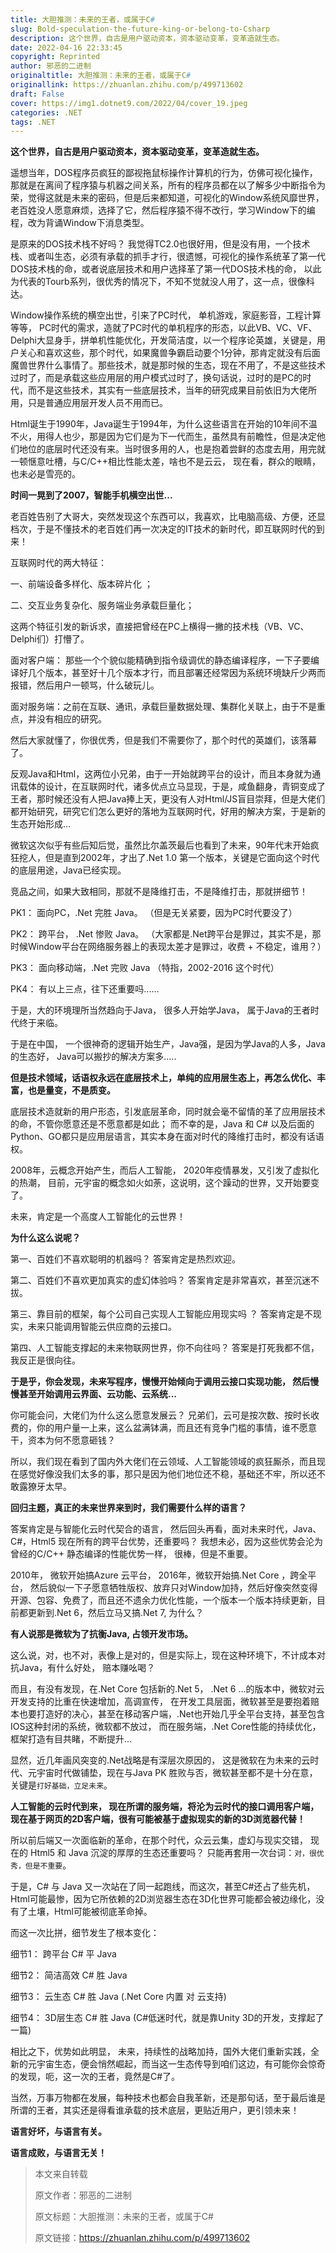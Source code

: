 ```yaml
---
title: 大胆推测：未来的王者，或属于C#
slug: Bold-speculation-the-future-king-or-belong-to-Csharp
description: 这个世界，自古是用户驱动资本，资本驱动变革，变革造就生态。
date: 2022-04-16 22:33:45
copyright: Reprinted
author: 邪恶的二进制
originaltitle: 大胆推测：未来的王者，或属于C#
originallink: https://zhuanlan.zhihu.com/p/499713602
draft: False
cover: https://img1.dotnet9.com/2022/04/cover_19.jpeg
categories: .NET
tags: .NET
---
```


**这个世界，自古是用户驱动资本，资本驱动变革，变革造就生态。**

遥想当年，DOS程序员疯狂的鄙视拖鼠标操作计算机的行为，仿佛可视化操作， 那就是在离间了程序猿与机器之间关系，所有的程序员都在以了解多少中断指令为荣，觉得这就是未来的密码，但是后来都知道，可视化的Window系统风靡世界，老百姓没人愿意麻烦，选择了它，然后程序猿不得不改行，学习Window下的编程，改为背诵Window下消息类型。

是原来的DOS技术栈不好吗？ 我觉得TC2.0也很好用，但是没有用，一个技术栈、或者叫生态，必须有承载的抓手才行，很遗憾，可视化的操作系统革了第一代DOS技术栈的命，或者说底层技术和用户选择革了第一代DOS技术栈的命， 以此为代表的Tourb系列，很优秀的情况下，不知不觉就没人用了，这一点，很像科达。

Window操作系统的横空出世，引来了PC时代， 单机游戏，家庭影音，工程计算等等， PC时代的需求，造就了PC时代的单机程序的形态，以此VB、VC、VF、Delphi大显身手，拼单机性能优化，开发简洁度，以一个程序论英雄，关键是，用户关心和喜欢这些，那个时代，如果魔兽争霸启动要个1分钟，那肯定就没有后面魔兽世界什么事情了。那些技术，就是那时候的生态，现在不用了，不是这些技术过时了，而是承载这些应用层的用户模式过时了，换句话说，过时的是PC的时代，而不是这些技术，其实有一些底层技术，当年的研究成果目前依旧为大佬所用，只是普通应用层开发人员不用而已。

Html诞生于1990年，Java诞生于1994年，为什么这些语言在开始的10年间不温不火，用得人也少，那是因为它们是为下一代而生，虽然具有前瞻性，但是决定他们地位的底层时代还没有来。当时很多用的人，也是抱着尝鲜的态度去用，用完就一顿惬意吐槽，与C/C++相比性能太差，啥也不是云云， 现在看，群众的眼睛，也未必是雪亮的。

**时间一晃到了2007，智能手机横空出世...**

老百姓告别了大哥大，突然发现这个东西可以，我喜欢，比电脑高级、方便，还显档次，于是不懂技术的老百姓们再一次决定的IT技术的新时代，即互联网时代的到来！

互联网时代的两大特征：

一、前端设备多样化、版本碎片化 ；

二、交互业务复杂化、服务端业务承载巨量化；

这两个特征引发的新诉求，直接把曾经在PC上横得一撇的技术栈（VB、VC、Delphi们）打懵了。

面对客户端： 那些一个个貌似能精确到指令级调优的静态编译程序，一下子要编译好几个版本，甚至好十几个版本才行，而且部署还经常因为系统环境缺斤少两而报错，然后用户一顿骂，什么破玩儿。

面对服务端：之前在互联、通讯，承载巨量数据处理、集群化关联上，由于不是重点，并没有相应的研究。

然后大家就懂了，你很优秀，但是我们不需要你了，那个时代的英雄们，该落幕了。

反观Java和Html，这两位小兄弟，由于一开始就跨平台的设计，而且本身就为通讯载体的设计，在互联网时代，诸多优点立马显现，于是，咸鱼翻身，青铜变成了王者，那时候还没有人把Java捧上天，更没有人对Html/JS盲目崇拜，但是大佬们都开始研究，研究它们怎么更好的落地为互联网时代，好用的解决方案，于是新的生态开始形成...

微软这次似乎有些后知后觉，虽然比尔盖茨最后也看到了未来，90年代末开始疯狂挖人，但是直到2002年，才出了.Net 1.0 第一个版本，关键是它面向这个时代的底层用途，Java已经实现。

竞品之间，如果大致相同，那就不是降维打击，不是降维打击，那就拼细节！

PK1： 面向PC，.Net 完胜 Java。 （但是无关紧要，因为PC时代要没了）

PK2： 跨平台， .Net 惨败 Java。 （大家都是.Net跨平台是罪过，其实不是，那时候Window平台在网络服务器上的表现太差才是罪过，收费 + 不稳定，谁用？）

PK3： 面向移动端，.Net 完败 Java （特指，2002-2016 这个时代）

PK4： 有以上三点，往下还重要吗......

于是，大的环境理所当然趋向于Java， 很多人开始学Java， 属于Java的王者时代终于来临。

于是在中国， 一个很神奇的逻辑开始生产，Java强，是因为学Java的人多，Java的生态好， Java可以搬抄的解决方案多.....

**但是技术领域，话语权永远在底层技术上，单纯的应用层生态上，再怎么优化、丰富，也是量变，不是质变。**

底层技术造就新的用户形态，引发底层革命，同时就会毫不留情的革了应用层技术的命，不管你愿意还是不愿意都是如此； 而不幸的是，Java 和 C# 以及后面的Python、GO都只是应用层语言，其实本身在面对时代的降维打击时，都没有话语权。

2008年，云概念开始产生，而后人工智能， 2020年疫情暴发，又引发了虚拟化的热潮， 目前，元宇宙的概念如火如荼，这说明，这个躁动的世界，又开始要变了。

未来，肯定是一个高度人工智能化的云世界！

**为什么这么说呢？**

第一、百姓们不喜欢聪明的机器吗？ 答案肯定是热烈欢迎。

第二、百姓们不喜欢更加真实的虚幻体验吗？ 答案肯定是非常喜欢，甚至沉迷不拔。

第三、靠目前的框架，每个公司自己实现人工智能应用现实吗 ？ 答案肯定是不现实，未来只能调用智能云供应商的云接口。

第四、人工智能支撑起的未来物联网世界，你不向往吗？ 答案是打死我都不信，我反正是很向往。

**于是乎，你会发现，未来写程序，慢慢开始倾向于调用云接口实现功能， 然后慢慢甚至开始调用云界面、云功能、云系统...**

你可能会问，大佬们为什么这么愿意发展云？ 兄弟们，云可是按次数、按时长收费的，你的用户量一上来，这么盆满钵满，而且还有竞争门槛的事情，谁不愿意干，资本为何不愿意砸钱？

所以，我们现在看到了国内外大佬们在云领域、人工智能领域的疯狂厮杀，而且现在感觉好像没我们太多的事，那只是因为他们地位还不稳，基础还不牢，所以还不敢露獠牙太早。

**回归主题，真正的未来世界来到时，我们需要什么样的语言？**

答案肯定是与智能化云时代契合的语言， 然后回头再看，面对未来时代，Java、C#，Html5 现在所有的跨平台优势，还重要吗？ 我想未必，因为这些优势会沦为曾经的C/C++ 静态编译的性能优势一样， 很棒，但是不重要。

2010年， 微软开始搞Azure 云平台， 2016年，微软开始搞.Net Core ，跨全平台， 然后貌似一下子愿意牺牲版权、放弃只对Window加持，然后好像突然变得开源、包容、免费了，而且还不遗余力优化性能，一个版本一个版本持续更新，目前都更新到.Net 6，然后立马又搞.Net 7, 为什么？

**有人说那是微软为了抗衡Java, 占领开发市场。**

这么说，对，也不对，表像上是对的，但是实际上，现在这种环境下，不计成本对抗Java，有什么好处， 赔本赚吆喝？

而且，有没有发现，在.Net Core 包括新的.Net 5， .Net 6 ...的版本中，微软对云开发支持的比重在快速增加，高调宣传， 在开发工具层面，微软甚至是要抱着赔本也要打造好的决心，甚至在移动客户端，.Net也开始几乎全平台支持，甚至包含IOS这种封闭的系统，微软都不放过， 而在服务端，.Net Core性能的持续优化，框架打造有目共睹，不断提升...

显然，近几年画风突变的.Net战略是有深层次原因的， 这是微软在为未来的云时代、元宇宙时代做铺垫，现在与Java PK 胜败与否，微软甚至都不是十分在意，关键是`打好基础，立足未来`。

**人工智能的云时代到来， 现在所谓的服务端，将沦为云时代的接口调用客户端， 现在基于网页的2D客户端，很有可能被基于虚拟现实的新的3D浏览器代替！**

所以前后端又一次面临新的革命，在那个时代，众云云集，虚幻与现实交错， 现在的 Html5 和 Java 沉淀的厚厚的生态还重要吗？ 只能再套用一次台词：`对，很优秀，但是不重要`。

于是，C# 与 Java 又一次站在了同一起跑线，而这次，甚至C#还占了些先机，Html可能最惨，因为它所依赖的2D浏览器生态在3D化世界可能都会被边缘化，没有了土壤，Html可能被彻底革命掉。

而这一次比拼，细节发生了根本变化：

细节1： 跨平台 C# 平 Java

细节2： 简洁高效 C# 胜 Java

细节3： 云生态 C# 胜 Java (.Net Core 内置 对 云支持)

细节4： 3D层生态 C# 胜 Java (C#低迷时代，就是靠Unity 3D的开发，支撑起了一篇)

相比之下，优势如此明显， 未来，持续性的战略加持，国外大佬们重新实践，全新的元宇宙生态，便会悄然崛起，而当这一生态传导到咱们这边，有可能你会惊奇的发现，呃，这一次的王者，竟然是C#了。

当然，万事万物都在发展，每种技术也都会自我革新，还是那句话，至于最后谁是所谓的王者，其实还是得看谁承载的技术底层，更贴近用户，更引领未来！

**语言好坏，与语言有关。**

**语言成败，与语言无关！**

>本文来自转载
>
>原文作者：邪恶的二进制
>
>原文标题：大胆推测：未来的王者，或属于C#
>
>原文链接：https://zhuanlan.zhihu.com/p/499713602